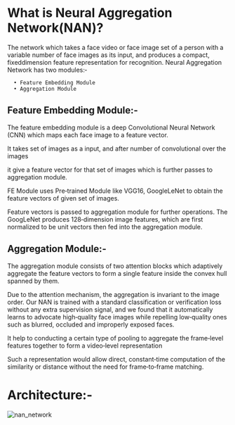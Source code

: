 # What is Neural Aggregation Network(NAN)?

The network which takes a face video or face image set of a person with a
variable number of face images as its input, and produces a compact, fixeddimension
feature representation for recognition.
Neural Aggregation Network has two modules:‐
      
      • Feature Embedding Module
      • Aggregation Module
      
      
  ## Feature Embedding Module:‐

The feature embedding module is a deep Convolutional Neural Network
(CNN) which maps each face image to a feature vector.

It takes set of images as a input, and after number of convolutional over the images

it give a feature vector for that set of images which is further passes to aggregation
module.

FE Module uses Pre‐trained Module like VGG16, GoogleLeNet to obtain the feature
vectors of given set of images.

Feature vectors is passed to aggregation module for further operations. The
GoogLeNet produces 128‐dimension image features, which are first normalized to
be unit vectors then fed into the aggregation module.



## Aggregation Module:‐

The aggregation module consists of two attention blocks which adaptively
aggregate the feature vectors to form a single feature inside the convex hull
spanned by them.

Due to the attention mechanism, the aggregation is invariant to the image order.
Our NAN is trained with a standard classification or verification loss without any
extra supervision signal, and we found that it automatically learns to advocate
high‐quality face images while repelling low‐quality ones such as blurred,
occluded and improperly exposed faces.

It help to conducting a certain type of pooling to aggregate the frame‐level features
together to form a video‐level representation

Such a representation would allow direct, constant‐time computation of the
similarity or distance without the need for frame‐to‐frame matching.


# Architecture:-
![nan_network](https://user-images.githubusercontent.com/26411313/56787621-bf557d00-681a-11e9-982e-4cd44de7c3b8.png)



